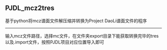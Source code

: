 ## PJDL_mcz2tres
基于python将mcz谱面文件解压缩并转换为Project DaoLi谱面文件的程序

---
输入mcz文件路径，选择mc文件，在文件夹export目录下能获取转换完毕的tres以及.import文件，按照PJDL项目对应位置导入即可
